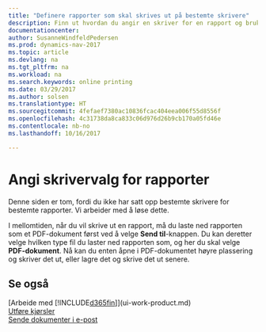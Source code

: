 ```yaml
---
title: "Definere rapporter som skal skrives ut på bestemte skrivere"
description: Finn ut hvordan du angir en skriver for en rapport og bruker vinduet Skrivervalg.
documentationcenter: 
author: SusanneWindfeldPedersen
ms.prod: dynamics-nav-2017
ms.topic: article
ms.devlang: na
ms.tgt_pltfrm: na
ms.workload: na
ms.search.keywords: online printing
ms.date: 03/29/2017
ms.author: solsen
ms.translationtype: HT
ms.sourcegitcommit: 4fefaef7380ac10836fcac404eea006f55d8556f
ms.openlocfilehash: 4c31738da8ca833c06d976d26b9cb170a05fd46e
ms.contentlocale: nb-no
ms.lasthandoff: 10/16/2017

---
```

# <a name="specify-printer-selection-for-reports"></a>Angi skrivervalg for rapporter
Denne siden er tom, fordi du ikke har satt opp bestemte skrivere for bestemte rapporter. Vi arbeider med å løse dette.

I mellomtiden, når du vil skrive ut en rapport, må du laste ned rapporten som et PDF-dokument først ved å velge **Send til**-knappen. Du kan deretter velge hvilken type fil du laster ned rapporten som, og her du skal velge **PDF-dokument**. Nå kan du enten åpne i PDF-dokumentet høyre plassering og skriver det ut, eller lagre det og skrive det ut senere.

<!--

You can set up reports so that they must be printed on a specific printer. The following are some uses of printer selection:

- You can print reports on special company letterhead.
- You can print reports on different paper sizes.
- You can print reports on the default printer of a specified employee.

You use the **Printer Selections** window to set different values to obtain different output. If you set a specific printer selection, then it takes precedence over a more general printer selection. For example, you can set a printer selection that has values in the **User ID**, **Report ID**, and **Printer Name** fields. This printer selection takes precedence over a printer selection that has blank entries in the **User ID** or **Report ID** fields.

The following table describes the combination of values to specify when you set up printer selections for a report.

|To                                                 |Set the following values                                             |
|---------------------------------------------------|---------------------------------------------------------------------|
|Print a report to a specific printer for all users |Specify values in the **Report ID** and **Printer Name** fields and leave the **User ID** field blank.|
|Print all reports to a specific printer for a specific user|Specify values in the **User ID** and **Printer Name** fields and leave the **Report ID** field blank.|
|Set the default printer for all reports|Specify a value in the **Printer Name** field and leave the **User ID** and **Report ID** fields blank.|
|Print a specific report to the user’s default printer|Specify a value in the **Report ID** field and leave the **Printer Name** and **User ID** fields blank.|
|Print a specific report to a specific printer for a specific user|Specify values in all three fields.|
-->

## <a name="see-also"></a>Se også
[Arbeide med [!INCLUDE[d365fin](includes/d365fin_md.md)]](ui-work-product.md)  
[Utføre kjørsler](ui-how-run-batch-jobs.md)  
[Sende dokumenter i e-post](ui-how-send-documents-email.md)  

